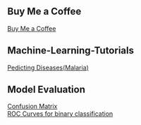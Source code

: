 ## Buy Me a Coffee
[Buy Me a Coffee](https://www.buymeacoffee.com/informatician)

## Machine-Learning-Tutorials
[Pedicting Diseases(Malaria)](https://youtu.be/2zZYtboqZdY)


## Model Evaluation
[Confusion Matrix](https://youtu.be/q4MnddDBLoI) \
[ROC Curves for binary classification](https://youtu.be/EWGsjuHR9SQ)

